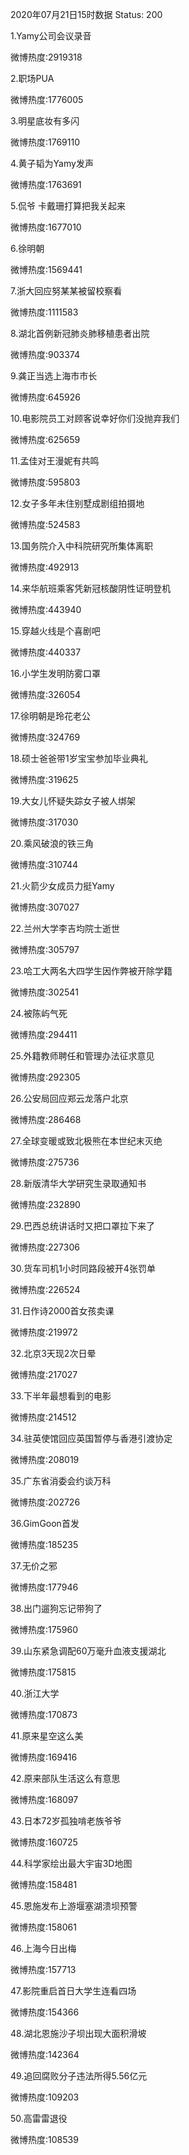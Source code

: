 2020年07月21日15时数据
Status: 200

1.Yamy公司会议录音

微博热度:2919318

2.职场PUA

微博热度:1776005

3.明星底妆有多闪

微博热度:1769110

4.黄子韬为Yamy发声

微博热度:1763691

5.侃爷 卡戴珊打算把我关起来

微博热度:1677010

6.徐明朝

微博热度:1569441

7.浙大回应努某某被留校察看

微博热度:1111583

8.湖北首例新冠肺炎肺移植患者出院

微博热度:903374

9.龚正当选上海市市长

微博热度:645926

10.电影院员工对顾客说幸好你们没抛弃我们

微博热度:625659

11.孟佳对王漫妮有共鸣

微博热度:595803

12.女子多年未住别墅成剧组拍摄地

微博热度:524583

13.国务院介入中科院研究所集体离职

微博热度:492913

14.来华航班乘客凭新冠核酸阴性证明登机

微博热度:443940

15.穿越火线是个喜剧吧

微博热度:440337

16.小学生发明防雾口罩

微博热度:326054

17.徐明朝是玲花老公

微博热度:324769

18.硕士爸爸带1岁宝宝参加毕业典礼

微博热度:319625

19.大女儿怀疑失踪女子被人绑架

微博热度:317030

20.乘风破浪的铁三角

微博热度:310744

21.火箭少女成员力挺Yamy

微博热度:307027

22.兰州大学李吉均院士逝世

微博热度:305797

23.哈工大两名大四学生因作弊被开除学籍

微博热度:302541

24.被陈屿气死

微博热度:294411

25.外籍教师聘任和管理办法征求意见

微博热度:292305

26.公安局回应郑云龙落户北京

微博热度:286468

27.全球变暖或致北极熊在本世纪末灭绝

微博热度:275736

28.新版清华大学研究生录取通知书

微博热度:232890

29.巴西总统讲话时又把口罩拉下来了

微博热度:227306

30.货车司机1小时同路段被开4张罚单

微博热度:226524

31.日作诗2000首女孩卖课

微博热度:219972

32.北京3天现2次日晕

微博热度:217027

33.下半年最想看到的电影

微博热度:214512

34.驻英使馆回应英国暂停与香港引渡协定

微博热度:208019

35.广东省消委会约谈万科

微博热度:202726

36.GimGoon首发

微博热度:185235

37.无价之邪

微博热度:177946

38.出门遛狗忘记带狗了

微博热度:175960

39.山东紧急调配60万毫升血液支援湖北

微博热度:175815

40.浙江大学

微博热度:170873

41.原来星空这么美

微博热度:169416

42.原来部队生活这么有意思

微博热度:168097

43.日本72岁孤独啃老族爷爷

微博热度:160725

44.科学家绘出最大宇宙3D地图

微博热度:158481

45.恩施发布上游堰塞湖溃坝预警

微博热度:158061

46.上海今日出梅

微博热度:157713

47.影院重启首日大学生连看四场

微博热度:154366

48.湖北恩施沙子坝出现大面积滑坡

微博热度:142364

49.追回腐败分子违法所得5.56亿元

微博热度:109203

50.高雷雷退役

微博热度:108539

